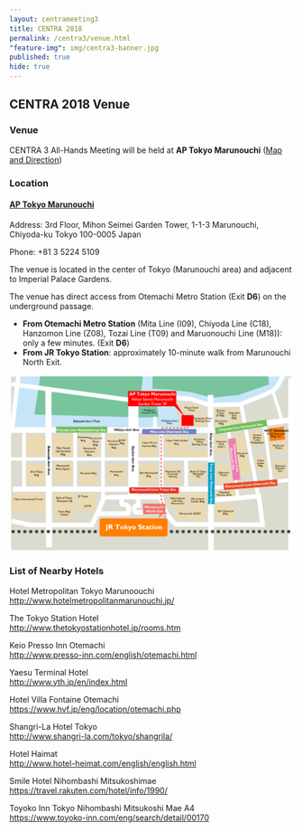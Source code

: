 ```yaml
---
layout: centrameeting3
title: CENTRA 2018
permalink: /centra3/venue.html
"feature-img": img/centra3-banner.jpg
published: true
hide: true
---
```


## CENTRA 2018 Venue

### Venue

CENTRA 3 All-Hands Meeting will be held at **AP Tokyo Marunouchi** ([Map and Direction](https://www.google.co.jp/maps/place/%E3%82%B3%E3%83%B3%E3%83%99%E3%83%B3%E3%82%B7%E3%83%A7%E3%83%B3%E3%83%AB%E3%83%BC%E3%83%A0AP%E6%9D%B1%E4%BA%AC%E4%B8%B8%E3%81%AE%E5%86%85/@35.6844264,139.7600255,17z/data=!3m1!4b1!4m5!3m4!1s0x60188c08100a5399:0x4deb54a0081cf594!8m2!3d35.6844264!4d139.7622142?dcr=0))

### Location

#### [AP Tokyo Marunouchi](https://www.tc-forum.co.jp/kanto-area/ap-marunouchi/)

Address: 3rd Floor, Mihon Seimei Garden Tower, 1-1-3 Marunouchi, Chiyoda-ku Tokyo 100-0005 Japan

Phone: +81 3 5224 5109

The venue is located in the center of Tokyo (Marunouchi area) and adjacent to Imperial Palace Gardens.

The venue has direct access from Otemachi Metro Station (Exit **D6**) on the underground passage.

* **From Otemachi Metro Station** (Mita Line (I09), Chiyoda Line (C18), Hanzomon Line (Z08), Tozai Line (T09) and Maruonouchi Line (M18)): only a few minutes. (Exit **D6**)
* **From JR Tokyo Station**: approximately 10-minute walk from Marunouchi North Exit.

<img src="/img/centra3_venue_access.png" alt="CENTRA3 venue access" style="margin-right: auto;margin-left: auto;" class="img-responsive">

### List of Nearby Hotels

Hotel Metropolitan Tokyo Marunoouchi <br />
<a href="http://www.hotelmetropolitanmarunouchi.jp/" target="_blank">http://www.hotelmetropolitanmarunouchi.jp/</a> 

The Tokyo Station Hotel <br />
<a href="http://www.thetokyostationhotel.jp/rooms.htm" target="_blank">http://www.thetokyostationhotel.jp/rooms.htm</a> <br/>

Keio Presso Inn Otemachi <br />
<a href="http://www.presso-inn.com/english/otemachi.html" target="_blank">http://www.presso-inn.com/english/otemachi.html</a> <br />

Yaesu Terminal Hotel <br />
<a href="http://www.yth.jp/en/index.html" target="_blank">http://www.yth.jp/en/index.html</a> <br />

Hotel Villa Fontaine Otemachi <br />
<a href="https://www.hvf.jp/eng/location/otemachi.php" target="_blank">https://www.hvf.jp/eng/location/otemachi.php</a> <br />

Shangri-La Hotel Tokyo <br />
<a href="http://www.shangri-la.com/tokyo/shangrila/" target="_blank">http://www.shangri-la.com/tokyo/shangrila/</a> <br />

Hotel Haimat <br />
<a href="http://www.hotel-heimat.com/english/english.html" target="_blank"><http://www.hotel-heimat.com/english/english.html></a> <br />

Smile Hotel Nihombashi Mitsukoshimae <br />
<a href="https://travel.rakuten.com/hotel/info/1990/" target="_blank"><https://travel.rakuten.com/hotel/info/1990/></a> <br />

Toyoko Inn Tokyo Nihombashi Mitsukoshi Mae A4 <br />
<a href="https://www.toyoko-inn.com/eng/search/detail/00170" target="_blank"><https://www.toyoko-inn.com/eng/search/detail/00170></a> <br />

